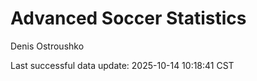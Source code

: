 # Advanced Soccer Statistics
Denis Ostroushko

<!-- gfm -->

Last successful data update: 2025-10-14 10:18:41 CST
